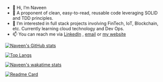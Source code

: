 - 👋 Hi, I’m Naveen
- 👀 A proponent of clean, easy-to-read, reusable code leveraging SOLID and TDD principles.
- 🌱 I’m interested in full stack projects involving FinTech, IoT, Blockchain, etc. Currently learning cloud technology and Dev Ops.
- 📫 You can reach me via [LinkedIn](https://www.linkedin.com/in/naveen-rai-5a08b313b/) , [email](naveenrai973@yahoo.co.in) or [my website](https://naveen1994rai.github.io/#profile)




[![Naveen's GitHub stats](https://github-readme-stats.vercel.app/api?username=naveen1994rai&hide=contribs&show_icons=true&theme=chartreuse-dark)](https://github.com/naveen1994rai/github-readme-stats)



[![Top Langs](https://github-readme-stats.vercel.app/api/top-langs/?username=naveen1994rai&layout=compact)](https://github.com/naveen1994rai/github-readme-stats)



[![Naveen's wakatime stats](https://github-readme-stats.vercel.app/api/wakatime?username=naveen1994rai)](https://github.com/naveen1994rai/github-readme-stats)



[![Readme Card](https://github-readme-stats.vercel.app/api/pin/?username=naveen1994rai&repo=lightweight-google-keeper&theme=blue-green)](https://github.com/anuraghazra/github-readme-stats)



<!---
naveen1994rai/naveen1994rai is a ✨ special ✨ repository because its `README.md` (this file) appears on your GitHub profile.
You can click the Preview link to take a look at your changes.
--->
